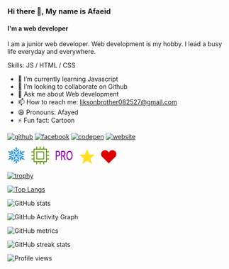 ### Hi there 👋, My name is Afaeid
#### I'm a web developer

I am a junior web developer. Web development is my hobby. I lead a busy life everyday and everywhere.

Skills:   JS / HTML / CSS

- 🌱 I’m currently learning Javascript  
- 👯 I’m looking to collaborate on Github  
- 💬 Ask me about Web development  
- 📫 How to reach me: liksonbrother082527@gmail.com 
- 😄 Pronouns: Afayed 
- ⚡ Fun fact: Cartoon 


[<img src='https://cdn.jsdelivr.net/npm/simple-icons@3.0.1/icons/github.svg' alt='github' height='40'>](https://github.com/afaeid)  [<img src='https://cdn.jsdelivr.net/npm/simple-icons@3.0.1/icons/facebook.svg' alt='facebook' height='40'>](https://www.facebook.com/mdafaeidsarker)  [<img src='https://cdn.jsdelivr.net/npm/simple-icons@3.0.1/icons/codepen.svg' alt='codepen' height='40'>](https://codepen.io/afaeid)  [<img src='https://cdn.jsdelivr.net/npm/simple-icons@3.0.1/icons/icloud.svg' alt='website' height='40'>](afaeid.github.io/my-profile/)  

<a href='https://archiveprogram.github.com/'><img src='https://raw.githubusercontent.com/acervenky/animated-github-badges/master/assets/acbadge.gif' width='40' height='40'></a> <a href='https://docs.github.com/en/developers'><img src='https://raw.githubusercontent.com/acervenky/animated-github-badges/master/assets/devbadge.gif' width='40' height='40'></a> <a href='https://github.com/pricing'><img src='https://raw.githubusercontent.com/acervenky/animated-github-badges/master/assets/pro.gif' width='40' height='40'></a> <a href='https://stars.github.com/'><img src='https://raw.githubusercontent.com/acervenky/animated-github-badges/master/assets/starbadge.gif' width='35' height='35'></a> <a href='https://docs.github.com/en/github/supporting-the-open-source-community-with-github-sponsors'><img src='https://raw.githubusercontent.com/acervenky/animated-github-badges/master/assets/sponsorbadge.gif' width='35' height='35'></a> 

[![trophy](https://github-profile-trophy.vercel.app/?username=afaeid)](https://github.com/ryo-ma/github-profile-trophy)

[![Top Langs](https://github-readme-stats.vercel.app/api/top-langs/?username=afaeid)](https://github.com/anuraghazra/github-readme-stats)

![GitHub stats](https://github-readme-stats.vercel.app/api?username=afaeid&show_icons=true&count_private=true)  

![GitHub Activity Graph](https://activity-graph.herokuapp.com/graph?username=afaeid)  

![GitHub metrics](https://metrics.lecoq.io/afaeid)  

![GitHub streak stats](https://streak-stats.demolab.com/?user=afaeid)  

![Profile views](https://gpvc.arturio.dev/afaeid)  

